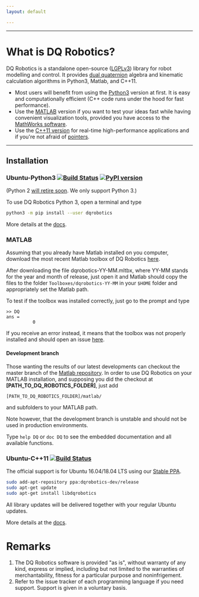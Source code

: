 ```yaml
---
layout: default

---
```

<hr />

# What is DQ Robotics?

DQ Robotics is a standalone open-source ([LGPLv3](https://www.gnu.org/licenses/lgpl-3.0.html)) library for robot modelling and control. It provides [dual quaternion](http://en.wikipedia.org/wiki/Dual_quaternion) algebra and kinematic calculation algorithms in Python3, Matlab, and C++11.
- Most users will benefit from using the [Python3](#ubuntu-python3--) version at first. It is easy and computationally efficient (C++ code runs under the hood for fast performance).
- Use the [MATLAB](#matlab) version if you want to test your ideas fast while having convenient visualization tools, provided you have access to the [MathWorks software](https://www.mathworks.com/).
- Use the [C++11 version](#ubuntu-c11-) for real-time high-performance applications and if you're not afraid of [pointers](https://en.wikipedia.org/wiki/Pointer_(computer_programming)).

<hr />

## Installation

### Ubuntu-Python3 [![Build Status](https://travis-ci.com/dqrobotics/python.svg?branch=master)](https://travis-ci.com/dqrobotics/python) [![PyPI version](https://badge.fury.io/py/dqrobotics.svg)](https://badge.fury.io/py/dqrobotics)

(Python 2 [will retire soon](https://pythonclock.org/). We only support Python 3.)

To use DQ Robotics Python 3, open a terminal and type 

```bash
python3 -m pip install --user dqrobotics
```

More details at the [docs](https://dqroboticsgithubio.readthedocs.io/en/latest/installation/python.html#python3-installation).

### MATLAB

Assuming that you already have Matlab installed on you computer, download the most recent Matlab toolbox of DQ Robotics [here](https://github.com/dqrobotics/matlab/releases/latest).

After downloading the file dqrobotics-YY-MM.mltbx, where YY-MM stands for the year and month of release, just open it and Matlab should copy the files to the folder `Toolboxes/dqrobotics-YY-MM` in your `$HOME` folder and appropriately set the Matlab path.

To test if the toolbox was installed correctly, just go to the prompt and type

```
>> DQ
ans = 
          0     
```

If you receive an error instead, it means that the toolbox was not properly installed and should open an issue [here](https://github.com/dqrobotics/matlab/issues).

#### Development branch

Those wanting the results of our latest developments can checkout the master branch of the [Matlab repository](https://github.com/dqrobotics/matlab). In order to use DQ Robotics on your MATLAB installation, and supposing you did the checkout at **[PATH_TO_DQ_ROBOTICS_FOLDER]**, just add

```
[PATH_TO_DQ_ROBOTICS_FOLDER]/matlab/
```

and subfolders to your MATLAB path.

Note however, that the development branch is unstable and should not be used in production environments.

Type `help DQ` or `doc DQ`  to see the embedded documentation and all available functions.

### Ubuntu-C++11 [![Build Status](https://travis-ci.com/dqrobotics/cpp.svg?branch=master)](https://travis-ci.com/dqrobotics/cpp)

The official support is for Ubuntu 16.04/18.04 LTS using our [Stable PPA](https://launchpad.net/~dqrobotics-dev/+archive/ubuntu/release).

```bash
sudo add-apt-repository ppa:dqrobotics-dev/release
sudo apt-get update
sudo apt-get install libdqrobotics
```

All library updates will be delivered together with your regular Ubuntu updates.

More details at the [docs](https://dqroboticsgithubio.readthedocs.io/en/latest/installation/cpp.html#c-11-installation).

# Remarks
1. The DQ Robotics software is provided "as is", without warranty of any kind, express or implied, including but not limited to the warranties of merchantability, fitness for a particular purpose and noninfrigement.
2. Refer to the issue tracker of each programming language if you need support. Support is given in a voluntary basis.





